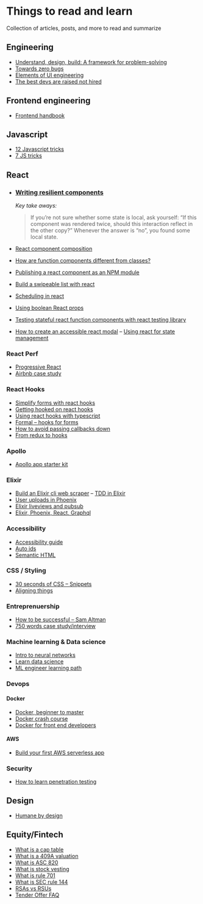 # Things to read and learn
Collection of articles, posts, and more to read and summarize 

## Engineering

- [Understand, design, build: A framework for problem-solving](https://lob.com/blog/understand-design-build-a-framework-for-problem-solving?utm_source=hackernewsletter&utm_medium=email&utm_term=fav)
- [Towards zero bugs](https://dev.to/conw_y/towards-zero-bugs-1bop)
- [Elements of UI engineering](https://overreacted.io/the-elements-of-ui-engineering/)
- [The best devs are raised not hired](https://sizovs.net/2019/04/10/the-best-developers-are-raised-not-hired/?utm_source=hackernewsletter&utm_medium=email&utm_term=fav)

## Frontend engineering

- [Frontend handbook](https://frontendmasters.com/books/front-end-handbook/2019/)

## Javascript

- [12 Javascript tricks](https://medium.com/@bretcameron/12-javascript-tricks-you-wont-find-in-most-tutorials-a9c9331f169d)
- [7 JS tricks](https://davidwalsh.name/javascript-tricks)

## React

- ### [Writing resilient components](https://overreacted.io/writing-resilient-components/)

  _Key take aways:_ 
  > If you’re not sure whether some state is local, ask yourself: “If this component was rendered twice, should this interaction  reflect in the other copy?” Whenever the answer is “no”, you found some local state.

- [React component composition](https://www.robinwieruch.de/react-component-composition/)
- [How are function components different from classes?](https://overreacted.io/how-are-function-components-different-from-classes)
- [Publishing a react component as an NPM module](https://parastudios.de/create-a-react-component-as-npm-module)
- [Build a swipeable list with react](https://malcoded.com/posts/react-swipeable-list)
- [Scheduling in react](https://philippspiess.com/scheduling-in-react/)
- [Using boolean React props](https://spicefactory.co/blog/2019/03/26/how-to-avoid-the-boolean-trap-when-designing-react-components/)
- [Testing stateful react function components with react testing library](https://www.robertcooper.me/testing-stateful-react-function-components-with-react-testing-library)
- [How to create an accessible react modal](https://levelup.gitconnected.com/how-to-create-an-accessible-react-modal-5b87e6a27503)
– [Using react for state management](https://kentcdodds.com/blog/application-state-management-with-react)

### React Perf

- [Progressive React](https://houssein.me/progressive-react?utm_source=reactdigest&utm_medium=email&utm_campaign=featured)
- [Airbnb case study](https://medium.com/airbnb-engineering/recent-web-performance-fixes-on-airbnb-listing-pages-6cd8d93df6f4)

### React Hooks

- [Simplify forms with react hooks](https://upmostly.com/tutorials/using-custom-react-hooks-simplify-forms/)
- [Getting hooked on react hooks](https://tech.okcupid.com/getting-hooked-on-react-hooks/)
- [Using react hooks with typescript](https://levelup.gitconnected.com/usetypescript-a-complete-guide-to-react-hooks-and-typescript-db1858d1fb9c)
- [Formal – hooks for forms](https://github.com/kevinwolfcr/formal)
- [How to avoid passing callbacks down](https://reactjs.org/docs/hooks-faq.html#how-to-avoid-passing-callbacks-down)
- [From redux to hooks](https://staleclosures.dev/from-redux-to-hooks-case-study/)

### Apollo

- [Apollo app starter kit](https://apolloapp.org/)

### Elixir

- [Build an Elixir cli web scraper](https://www.stevenmercatante.com/elixir-cli-web-scraper/)
– [TDD in Elixir](https://medium.com/podium-engineering/test-driven-development-why-elixir-excels-at-tdd-8b5f1a51aee3)
- [User uploads in Phoenix](https://www.poeticoding.com/step-by-step-tutorial-to-build-a-phoenix-app-that-supports-user-uploads/?utm_source=elixirdigest&utm_medium=email&utm_campaign=featured)
- [Elixir liveviews and pubsub](https://elixirschool.com/blog/live-view-with-pub-sub/?utm_source=elixirdigest&utm_medium=email&utm_campaign=featured)
- [Elixir, Phoenix, React, Graphql](https://schneider.dev/blog/elixir-phoenix-absinthe-graphql-react-apollo-absurdly-deep-dive/?utm_campaign=React%2BNewsletter&utm_medium=email&utm_source=React_Newsletter_158)


### Accessibility

- [Accessibility guide](https://webaccessibility.guide/)
- [Auto ids](https://tympanus.us10.list-manage.com/track/click?u=10ffec652b0f54fe5d8682ac0&id=6783bc06d4&e=1c9e8af849)
- [Semantic HTML](https://dev.to/kenbellows/stop-using-so-many-divs-an-intro-to-semantic-html-3i9i)


### CSS / Styling 

- [30 seconds of CSS – Snippets](https://30-seconds.github.io/30-seconds-of-css/)
- [Aligning things](https://www.smashingmagazine.com/2019/03/css-alignment/)


### Entreprenuership

- [How to be successful – Sam Altman](https://blog.samaltman.com/how-to-be-successful)
- [750 words case study/interview](https://www.indiehackers.com/interview/063525ef84?utm_source=Indie+Hackers+Newsletter&utm_campaign=indie-hackers-newsletter-20190403&utm_medium=email)

### Machine learning & Data science

- [Intro to neural networks](https://victorzhou.com/blog/intro-to-neural-networks)
- [Learn data science](https://www.kaggle.com/learn/overview)
- [ML engineer learning path](https://github.com/clone95/Virgilio/tree/master/Careers/Machine%20Learning%20Engineer%20Career%20Path)

### Devops 

#### Docker
- [Docker, beginner to master](https://dev.to/softchris/5-part-docker-series-beginner-to-master-3m1b)
- [Docker crash course](https://dev.to/azure/a-crash-course-to-the-most-important-docker-concepts-and-their-commands-4eio?utm_source=digest_mailer&utm_medium=email&utm_campaign=digest_email)
- [Docker for front end developers](https://dev.to/akanksha_9560/docker-for-frontend-developers-1dk5?utm_source=digest_mailer&utm_medium=email&utm_campaign=digest_email)

#### AWS
- [Build your first AWS serverless app](https://pawelgrzybek.com/build-your-first-aws-serverless-app/)

### Security

- [How to learn penetration testing](https://dev.to/kathyra_/how-to-learn-penetration-testing-a-beginners-tutorial-505a)

## Design

- [Humane by design](https://humanebydesign.com/)

## Equity/Fintech

- [What is a cap table](https://carta.com/blog/what-is-a-cap-table/)
- [What is a 409A valuation](https://carta.com/blog/what-is-a-409a-valuation/)
- [What is ASC 820](https://carta.com/blog/what-is-asc-820/)
- [What is stock vesting](https://carta.com/blog/what-is-stock-vesting/)
- [What is rule 701](https://carta.com/blog/what-is-rule-701/)
- [What is SEC rule 144](https://carta.com/blog/rule-144/)
- [RSAs vs RSUs](https://carta.com/blog/breaking-down-rsas-and-rsus/)
- [Tender Offer FAQ](https://carta.com/blog/tender-offer-faq/)
